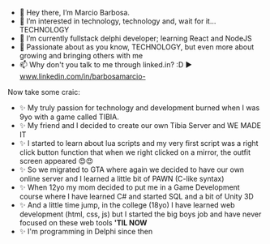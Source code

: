 - 👋 Hey there, I’m Marcio Barbosa. 
- 👀 I’m interested in technology, technology and, wait for it... TECHNOLOGY
- 🌱 I’m currently fullstack delphi developer; learning React and NodeJS
- 💞️ Passionate about as you know, TECHNOLOGY, but even more about growing and bringing others with me
- 📫 Why don't you talk to me through linked.in? :D ▶️ www.linkedin.com/in/barbosamarcio-

Now take some craic:
- ✨ My truly passion for technology and development burned when I was 9yo with a game called TIBIA. 
- ✨ My friend and I decided to create our own Tibia Server and WE MADE IT
- ✨ I started to learn about lua scripts and my very first script was a right click button function that
when we right clicked on a mirror, the outfit screen appeared 😍😍
- ✨ So we migrated to GTA where again we decided to have our own online server and I learned a little bit of PAWN (C-like syntax)
- ✨ When 12yo my mom decided to put me in a Game Development course where I have learned C# and started SQL and a bit of Unity 3D
- ✨ And a little time jump, in the college (18yo) I have learned web development (html, css, js) but I started the big boys job and
have never focused on these web tools **'TIL NOW**
- ✨ I'm programming in Delphi since then
